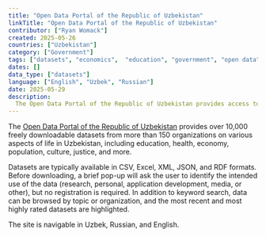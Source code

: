 ```yaml
---
title: "Open Data Portal of the Republic of Uzbekistan"
linkTitle: "Open Data Portal of the Republic of Uzbekistan"
contributor: ["Ryan Womack"]
created: 2025-05-26
countries: ["Uzbekistan"]
category: ["Government"]
tags: ["datasets", "economics",  "education", "government", "open data", "population", "statistics"]
dates: []
data_type: ["datasets"]
language: ["English", "Uzbek", "Russian"]
date: 2025-05-29
description: 
  The Open Data Portal of the Republic of Uzbekistan provides access to over 10,000 datasets on various aspects of the country
---
```


The [Open Data Portal of the Republic of Uzbekistan](https://data.egov.uz) provides over 10,000 freely downloadable datasets from more than 150 organizations on various aspects of life in Uzbekistan, including education, health, economy, population, culture, justice, and more.

Datasets are typically available in CSV, Excel, XML, JSON, and RDF formats. Before downloading, a brief pop-up will ask the user to identify the intended use of the data (research, personal, application development, media, or other), but no registration is required.  In addition to keyword search, data can be browsed by topic or organization, and the most recent and most highly rated datasets are highlighted.

The site is navigable in Uzbek, Russian, and English.

